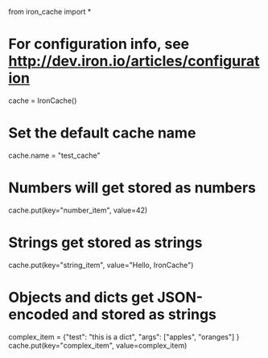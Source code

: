from iron_cache import *

# For configuration info, see http://dev.iron.io/articles/configuration
cache = IronCache()

# Set the default cache name
cache.name = "test_cache"

# Numbers will get stored as numbers
cache.put(key="number_item", value=42)

# Strings get stored as strings
cache.put(key="string_item", value="Hello, IronCache")

# Objects and dicts get JSON-encoded and stored as strings
complex_item = {"test": "this is a dict", "args": ["apples", "oranges"] }
cache.put(key="complex_item", value=complex_item)
